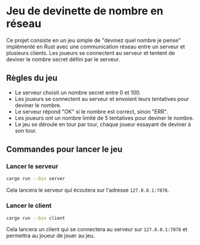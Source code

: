 # Jeu de devinette de nombre en réseau

Ce projet consiste en un jeu simple de "devinez quel nombre je pense" implémenté en Rust avec une communication réseau entre un serveur et plusieurs clients. Les joueurs se connectent au serveur et tentent de deviner le nombre secret défini par le serveur.

## Règles du jeu

- Le serveur choisit un nombre secret entre 0 et 100.
- Les joueurs se connectent au serveur et envoient leurs tentatives pour deviner le nombre.
- Le serveur répond "OK" si le nombre est correct, sinon "ERR".
- Les joueurs ont un nombre limité de 5 tentatives pour deviner le nombre.
- Le jeu se déroule en tour par tour, chaque joueur essayant de deviner à son tour.

## Commandes pour lancer le jeu

### Lancer le serveur

```bash
cargo run --bin server
```

Cela lancera le serveur qui écoutera sur l'adresse `127.0.0.1:7878`.

### Lancer le client

```bash
cargo run --bin client
```

Cela lancera un client qui se connectera au serveur sur `127.0.0.1:7878` et permettra au joueur de jouer au jeu.

